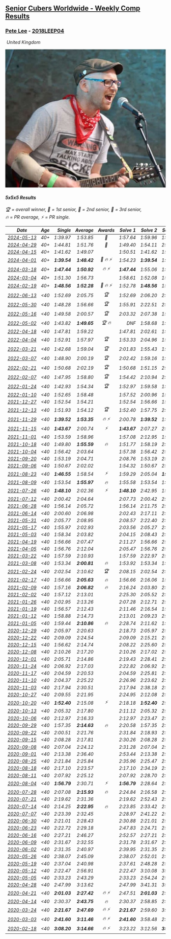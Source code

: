 <style>table {white-space: nowrap;}</style>
<link rel="stylesheet" type="text/css" href="/scw-comp/css/flags.css" />

## [Senior Cubers Worldwide - Weekly Comp Results](/scw-comp/results/)
### [Pete Lee](README.md) - [2018LEEP04](https://www.worldcubeassociation.org/persons/2018LEEP04?event=555)

<i class="flag flag-GB" />&nbsp;United Kingdom

![Pete Lee](1574700550.jpg)

#### 5x5x5 Results

<span style="white-space: nowrap;">🏆 = overall winner</span>, <span style="white-space: nowrap;">🥇 = 1st senior</span>, <span style="white-space: nowrap;">🥈 = 2nd senior</span>, <span style="white-space: nowrap;">🥉 = 3rd senior</span>, <span style="white-space: nowrap;">🔥 = PR average</span>, <span style="white-space: nowrap;">⚡ = PR single</span>.

| Date | Age | Single | Average | Awards | Solve 1 | Solve 2 | Solve 3 | Solve 4 | Solve 5 | Video |
| :--: | :--: | --: | --: | :--: | --: | --: | --: | --: | --: | :-- |
| [2024-05-13](../../results/2024-05-13/555.md) | 40+ | 1:39.97 | 1:53.85 | 🥈 | 1:57.64 | 1:59.96 | 1:58.91 | 1:39.97 | 1:44.99 | [Desktop](https://www.facebook.com/events/849366597233542/permalink/858594689644066) / [Mobile](https://m.facebook.com/events/849366597233542?view=permalink&id=858594689644066) |
| [2024-04-29](../../results/2024-04-29/555.md) | 40+ | 1:44.81 | 1:51.76 | 🥉 | 1:49.40 | 1:54.11 | 2:08.69 | 1:44.81 | 1:51.76 | [Desktop](https://www.facebook.com/events/457727373442774/permalink/466489805899864) / [Mobile](https://m.facebook.com/events/457727373442774?view=permalink&id=466489805899864) |
| [2024-04-15](../../results/2024-04-15/555.md) | 40+ | 1:41.62 | 1:49.07 |  | 1:50.51 | 1:41.62 | 1:53.09 | 1:47.05 | 1:49.64 | [Desktop](https://www.facebook.com/events/824973009507415/permalink/828606992477350) / [Mobile](https://m.facebook.com/events/824973009507415?view=permalink&id=828606992477350) |
| [2024-04-01](../../results/2024-04-01/555.md) | 40+ | **1:39.54** | **1:48.42** | 🥉 🔥 ⚡ | 1:54.23 | **1:39.54** | 1:40.22 | 1:50.81 | 2:12.62 | [Desktop](https://www.facebook.com/events/3767623586842150/permalink/3771459906458518) / [Mobile](https://m.facebook.com/events/3767623586842150?view=permalink&id=3771459906458518) |
| [2024-03-18](../../results/2024-03-18/555.md) | 40+ | **1:47.44** | **1:50.92** | 🔥 ⚡ | **1:47.44** | 1:55.06 | 1:48.18 | 1:49.52 | 2:05.50 | [Desktop](https://www.facebook.com/events/386186517521787/permalink/394152530058519) / [Mobile](https://m.facebook.com/events/386186517521787?view=permalink&id=394152530058519) |
| [2024-03-04](../../results/2024-03-04/555.md) | 40+ | 1:51.30 | 1:56.73 |  | 1:58.61 | 1:52.08 | 1:51.30 | 1:59.51 | 2:08.70 | [Desktop](https://www.facebook.com/events/3564311457163699/permalink/3572279596366885) / [Mobile](https://m.facebook.com/events/3564311457163699?view=permalink&id=3572279596366885) |
| [2024-02-19](../../results/2024-02-19/555.md) | 40+ | **1:48.56** | **1:52.28** | 🥉 🔥 ⚡ | 1:52.78 | **1:48.56** | 1:54.65 | 2:21.80 | 1:49.41 | [Desktop](https://www.facebook.com/events/937364477878870/permalink/944349183847066) / [Mobile](https://m.facebook.com/events/937364477878870?view=permalink&id=944349183847066) |
| [2022-06-13](../../results/2022-06-13/555.md) | <40 | 1:52.69 | 2:05.75 | 🏆 | 1:52.69 | 2:06.20 | 2:04.94 | 2:06.14 | 2:06.18 | [Desktop](https://www.facebook.com/events/515728940298305/permalink/522891809582018) / [Mobile](https://m.facebook.com/events/515728940298305?view=permalink&id=522891809582018) |
| [2022-05-30](../../results/2022-05-30/555.md) | <40 | 1:48.28 | 1:56.66 | 🏆 | 1:55.91 | 2:22.51 | 2:05.08 | 1:48.28 | 1:48.98 | [Desktop](https://www.facebook.com/events/1031249797503298/permalink/1039674943327450) / [Mobile](https://m.facebook.com/events/1031249797503298?view=permalink&id=1039674943327450) |
| [2022-05-16](../../results/2022-05-16/555.md) | <40 | 1:49.58 | 2:00.57 | 🏆 | 2:03.32 | 2:07.38 | 1:58.28 | 2:00.11 | 1:49.58 | [Desktop](https://www.facebook.com/events/335240368547011/permalink/342987164438998) / [Mobile](https://m.facebook.com/events/335240368547011?view=permalink&id=342987164438998) |
| [2022-05-02](../../results/2022-05-02/555.md) | <40 | 1:43.82 | **1:49.65** | 🏆 🔥 | DNF | 1:58.68 | 1:43.82 | 1:43.99 | 1:46.27 | [Desktop](https://www.facebook.com/events/766988371376362/permalink/772112744197258) / [Mobile](https://m.facebook.com/events/766988371376362?view=permalink&id=772112744197258) |
| [2022-04-18](../../results/2022-04-18/555.md) | <40 | 1:47.81 | 1:59.22 |  | 1:47.81 | 2:02.61 | 1:56.21 | 1:58.83 | 2:26.18 | [Desktop](https://www.facebook.com/events/651121915952604/permalink/655729348825194) / [Mobile](https://m.facebook.com/events/651121915952604?view=permalink&id=655729348825194) |
| [2022-04-04](../../results/2022-04-04/555.md) | <40 | 1:52.91 | 1:57.97 | 🏆 | 1:53.33 | 2:04.96 | 1:52.91 | 2:00.54 | 2:00.03 | [Desktop](https://www.facebook.com/events/405703218032158/permalink/413130447289435) / [Mobile](https://m.facebook.com/events/405703218032158?view=permalink&id=413130447289435) |
| [2022-03-21](../../results/2022-03-21/555.md) | <40 | 1:42.68 | 1:59.04 | 🏆 | 2:01.83 | 1:55.43 | 1:42.68 | 2:12.67 | 1:59.87 | [Desktop](https://www.facebook.com/events/498666361787423/permalink/507083290945730) / [Mobile](https://m.facebook.com/events/498666361787423?view=permalink&id=507083290945730) |
| [2022-03-07](../../results/2022-03-07/555.md) | <40 | 1:48.90 | 2:00.19 | 🏆 | 2:02.42 | 1:59.16 | 1:48.90 | 2:07.41 | 1:58.98 | [Desktop](https://www.facebook.com/events/535512814493645/permalink/539005537477706) / [Mobile](https://m.facebook.com/events/535512814493645?view=permalink&id=539005537477706) |
| [2022-02-21](../../results/2022-02-21/555.md) | <40 | 1:50.68 | 2:02.19 | 🏆 | 1:50.68 | 1:51.15 | 2:01.10 | 2:14.31 | 2:16.31 | [Desktop](https://www.facebook.com/events/627504321814800/permalink/631345054764060) / [Mobile](https://m.facebook.com/events/627504321814800?view=permalink&id=631345054764060) |
| [2022-02-07](../../results/2022-02-07/555.md) | <40 | 1:47.95 | 1:58.80 | 🏆 | 1:54.42 | 2:10.94 | 2:04.45 | 1:47.95 | 1:57.52 | [Desktop](https://www.facebook.com/events/348205073823528/permalink/355747146402654) / [Mobile](https://m.facebook.com/events/348205073823528?view=permalink&id=355747146402654) |
| [2022-01-24](../../results/2022-01-24/555.md) | <40 | 1:42.93 | 1:54.34 | 🏆 | 1:52.97 | 1:59.58 | 1:50.47 | 2:00.65 | 1:42.93 | [Desktop](https://www.facebook.com/events/344062540912272/permalink/348854343766425) / [Mobile](https://m.facebook.com/events/344062540912272?view=permalink&id=348854343766425) |
| [2022-01-10](../../results/2022-01-10/555.md) | <40 | 1:52.65 | 1:58.48 |  | 1:57.52 | 2:00.96 | 1:56.96 | 2:02.40 | 1:52.65 | [Desktop](https://www.facebook.com/events/895021754505723/permalink/902425927098639) / [Mobile](https://m.facebook.com/events/895021754505723?view=permalink&id=902425927098639) |
| [2021-12-27](../../results/2021-12-27/555.md) | <40 | 1:52.54 | 1:54.21 |  | 1:52.54 | 1:56.66 | 1:53.96 | 1:54.00 | 1:54.66 | [Desktop](https://www.facebook.com/events/364077578855426/permalink/372171988045985) / [Mobile](https://m.facebook.com/events/364077578855426?view=permalink&id=372171988045985) |
| [2021-12-13](../../results/2021-12-13/555.md) | <40 | 1:51.93 | 1:54.12 | 🏆 | 1:52.40 | 1:57.75 | 2:16.05 | 1:52.20 | 1:51.93 | [Desktop](https://www.facebook.com/events/924976574796430/permalink/928187097808711) / [Mobile](https://m.facebook.com/events/924976574796430?view=permalink&id=928187097808711) |
| [2021-11-29](../../results/2021-11-29/555.md) | <40 | **1:39.52** | **1:53.35** | 🔥 ⚡ | 2:00.78 | **1:39.52** | 1:51.47 | 1:51.49 | 1:57.08 | [Desktop](https://www.facebook.com/events/293852429335502/permalink/297867055600706) / [Mobile](https://m.facebook.com/events/293852429335502?view=permalink&id=297867055600706) |
| [2021-11-15](../../results/2021-11-15/555.md) | <40 | **1:43.67** | 2:00.74 | ⚡ | **1:43.67** | 2:07.27 | 2:09.75 | 1:55.52 | 1:59.43 | [Desktop](https://www.facebook.com/events/1073199523496198/permalink/1076792353136915) / [Mobile](https://m.facebook.com/events/1073199523496198?view=permalink&id=1076792353136915) |
| [2021-11-01](../../results/2021-11-01/555.md) | <40 | 1:53.59 | 1:58.96 |  | 1:57.08 | 2:12.95 | 1:53.59 | 1:59.62 | 2:00.19 | [Desktop](https://www.facebook.com/events/1122485874951081/permalink/1126753577857644) / [Mobile](https://m.facebook.com/events/1122485874951081?view=permalink&id=1126753577857644) |
| [2021-10-18](../../results/2021-10-18/555.md) | <40 | 1:49.80 | **1:55.59** | 🔥 | 1:51.77 | 1:58.19 | 2:08.85 | 1:56.82 | 1:49.80 | [Desktop](https://www.facebook.com/events/917344582209340/permalink/922172528393212) / [Mobile](https://m.facebook.com/events/917344582209340?view=permalink&id=922172528393212) |
| [2021-10-04](../../results/2021-10-04/555.md) | <40 | 1:56.42 | 2:03.64 |  | 1:57.38 | 1:56.42 | 2:04.67 | 2:08.88 | 2:17.52 | [Desktop](https://www.facebook.com/events/150603127207792/permalink/158629933071778) / [Mobile](https://m.facebook.com/events/150603127207792?view=permalink&id=158629933071778) |
| [2021-09-20](../../results/2021-09-20/555.md) | <40 | 1:53.19 | 2:04.71 |  | 2:08.76 | 1:53.19 | 2:02.18 | 2:20.58 | 2:03.20 | [Desktop](https://www.facebook.com/events/4223726381008841/permalink/4246264712088341) / [Mobile](https://m.facebook.com/events/4223726381008841?view=permalink&id=4246264712088341) |
| [2021-09-06](../../results/2021-09-06/555.md) | <40 | 1:50.67 | 2:02.02 |  | 1:54.32 | 1:50.67 | 2:03.61 | 2:08.14 | 2:12.82 | [Desktop](https://www.facebook.com/events/899313470960376/permalink/903706793854377) / [Mobile](https://m.facebook.com/events/899313470960376?view=permalink&id=903706793854377) |
| [2021-08-23](../../results/2021-08-23/555.md) | <40 | **1:46.55** | 1:58.54 | ⚡ | 1:59.29 | 2:05.04 | **1:46.55** | 1:58.75 | 1:57.58 | [Desktop](https://www.facebook.com/events/1108693076205590/permalink/1117606681980896) / [Mobile](https://m.facebook.com/events/1108693076205590?view=permalink&id=1117606681980896) |
| [2021-08-09](../../results/2021-08-09/555.md) | <40 | 1:53.54 | **1:55.97** | 🔥 | 1:55.58 | 1:53.54 | 1:54.35 | 2:01.94 | 1:57.98 | [Desktop](https://www.facebook.com/events/2863148610663733/permalink/2872151479763446) / [Mobile](https://m.facebook.com/events/2863148610663733?view=permalink&id=2872151479763446) |
| [2021-07-26](../../results/2021-07-26/555.md) | <40 | **1:48.10** | 2:02.36 | ⚡ | **1:48.10** | 2:42.95 | 1:58.02 | 2:10.80 | 1:58.26 | [Desktop](https://www.facebook.com/events/210838191047415/permalink/220235760107658) / [Mobile](https://m.facebook.com/events/210838191047415?view=permalink&id=220235760107658) |
| [2021-07-12](../../results/2021-07-12/555.md) | <40 | 2:00.42 | 2:04.64 |  | 2:07.73 | 2:00.42 | 2:03.88 | 2:13.07 | 2:02.30 | [Desktop](https://www.facebook.com/events/3019269651530977/permalink/3034395136685095) / [Mobile](https://m.facebook.com/events/3019269651530977?view=permalink&id=3034395136685095) |
| [2021-06-28](../../results/2021-06-28/555.md) | <40 | 1:56.14 | 2:05.72 |  | 1:56.14 | 2:11.75 | 2:11.72 | 1:57.95 | 2:07.48 | [Desktop](https://www.facebook.com/events/248738199926629/permalink/253936966073419) / [Mobile](https://m.facebook.com/events/248738199926629?view=permalink&id=253936966073419) |
| [2021-06-14](../../results/2021-06-14/555.md) | <40 | 2:00.60 | 2:06.98 |  | 2:02.43 | 2:17.11 | 2:01.40 | 2:17.89 | 2:00.60 | [Desktop](https://www.facebook.com/events/833966864162581/permalink/840324863526781) / [Mobile](https://m.facebook.com/events/833966864162581?view=permalink&id=840324863526781) |
| [2021-05-31](../../results/2021-05-31/555.md) | <40 | 2:05.77 | 2:08.95 |  | 2:08.57 | 2:22.40 | 2:05.77 | 2:07.63 | 2:10.66 | [Desktop](https://www.facebook.com/events/1677723082618127/permalink/1685324728524629) / [Mobile](https://m.facebook.com/events/1677723082618127?view=permalink&id=1685324728524629) |
| [2021-05-17](../../results/2021-05-17/555.md) | <40 | 1:55.97 | 2:02.93 |  | 2:03.56 | 2:05.27 | 2:13.08 | 1:55.97 | 1:59.96 | [Desktop](https://www.facebook.com/events/373354890741855/permalink/377116993698978) / [Mobile](https://m.facebook.com/events/373354890741855?view=permalink&id=377116993698978) |
| [2021-05-03](../../results/2021-05-03/555.md) | <40 | 1:58.34 | 2:03.82 |  | 2:04.15 | 2:08.43 | 2:04.39 | 1:58.34 | 2:02.93 | [Desktop](https://www.facebook.com/events/158701836186375/permalink/160957952627430) / [Mobile](https://m.facebook.com/events/158701836186375?view=permalink&id=160957952627430) |
| [2021-04-19](../../results/2021-04-19/555.md) | <40 | 1:56.66 | 2:07.47 |  | 2:11.27 | 1:56.66 | 2:05.58 | 2:05.57 | 2:14.23 | [Desktop](https://www.facebook.com/events/1009195762821458/permalink/1011448159262885) / [Mobile](https://m.facebook.com/events/1009195762821458?view=permalink&id=1011448159262885) |
| [2021-04-05](../../results/2021-04-05/555.md) | <40 | 1:56.76 | 2:12.04 |  | 2:05.47 | 1:56.76 | 2:08.04 | 2:22.62 | 2:52.49 | [Desktop](https://www.facebook.com/events/2619499895016321/permalink/2624217004544610) / [Mobile](https://m.facebook.com/events/2619499895016321?view=permalink&id=2624217004544610) |
| [2021-03-22](../../results/2021-03-22/555.md) | <40 | 1:57.59 | 2:10.93 |  | 1:57.59 | 2:22.97 | 2:22.12 | 2:02.52 | 2:08.16 | [Desktop](https://www.facebook.com/events/2537500386546221/permalink/2542674209362172) / [Mobile](https://m.facebook.com/events/2537500386546221?view=permalink&id=2542674209362172) |
| [2021-03-08](../../results/2021-03-08/555.md) | <40 | 1:53.34 | **2:00.81** | 🔥 | 1:53.92 | 1:53.34 | 1:53.35 | 2:15.15 | 2:30.44 | [Desktop](https://www.facebook.com/events/161142189072151/permalink/166294671890236) / [Mobile](https://m.facebook.com/events/161142189072151?view=permalink&id=166294671890236) |
| [2021-02-24](../../results/2021-02-24/555.md) | <40 | 2:02.54 | 2:10.62 | 🏆 | 2:08.15 | 2:02.54 | 2:16.86 | 2:15.82 | 2:07.88 | [Desktop](https://www.facebook.com/events/256148192722702/permalink/261226442214877) / [Mobile](https://m.facebook.com/events/256148192722702?view=permalink&id=261226442214877) |
| [2021-02-17](../../results/2021-02-17/555.md) | <40 | 1:56.66 | **2:05.63** | 🔥 | 1:56.66 | 2:16.06 | 1:59.09 | 2:05.21 | 2:12.58 | [Desktop](https://www.facebook.com/events/1341827372862028/permalink/1342641516113947) / [Mobile](https://m.facebook.com/events/1341827372862028?view=permalink&id=1342641516113947) |
| [2021-02-09](../../results/2021-02-09/555.md) | <40 | 1:57.16 | **2:06.82** | 🔥 | 2:16.24 | 2:03.80 | 2:00.41 | 1:57.16 | 2:32.34 | [Desktop](https://www.facebook.com/events/1072787469872680/permalink/1074367563048004) / [Mobile](https://m.facebook.com/events/1072787469872680?view=permalink&id=1074367563048004) |
| [2021-02-02](../../results/2021-02-02/555.md) | <40 | 1:57.12 | 2:13.01 |  | 2:25.30 | 2:05.52 | 2:12.67 | 2:20.83 | 1:57.12 | [Desktop](https://www.facebook.com/events/419241732746821/permalink/420429759294685) / [Mobile](https://m.facebook.com/events/419241732746821?view=permalink&id=420429759294685) |
| [2021-01-26](../../results/2021-01-26/555.md) | <40 | 2:02.95 | 2:13.26 |  | 2:07.28 | 2:12.71 | 2:02.95 | 2:19.80 | 2:26.81 | [Desktop](https://www.facebook.com/events/886756952081472/permalink/888377775252723) / [Mobile](https://m.facebook.com/events/886756952081472?view=permalink&id=888377775252723) |
| [2021-01-19](../../results/2021-01-19/555.md) | <40 | 1:56.57 | 2:12.43 |  | 2:11.46 | 2:16.54 | 1:56.57 | 2:11.16 | 2:14.67 | [Desktop](https://www.facebook.com/events/801984480354340/permalink/802922663593855) / [Mobile](https://m.facebook.com/events/801984480354340?view=permalink&id=802922663593855) |
| [2021-01-12](../../results/2021-01-12/555.md) | <40 | 1:58.88 | 2:14.73 |  | 2:13.01 | 2:09.23 | 2:21.95 | 2:29.82 | 1:58.88 | [Desktop](https://www.facebook.com/events/412251730086008/permalink/413444923300022) / [Mobile](https://m.facebook.com/events/412251730086008?view=permalink&id=413444923300022) |
| [2021-01-05](../../results/2021-01-05/555.md) | <40 | 1:59.44 | **2:10.86** | 🔥 | 2:28.74 | 2:11.62 | 1:59.44 | 2:15.44 | 2:05.53 | [Desktop](https://www.facebook.com/events/438895340619582/permalink/440529427122840) / [Mobile](https://m.facebook.com/events/438895340619582?view=permalink&id=440529427122840) |
| [2020-12-29](../../results/2020-12-29/555.md) | <40 | 2:05.97 | 2:20.63 |  | 2:18.73 | 2:05.97 | 2:22.07 | 2:21.10 | 2:34.44 | [Desktop](https://www.facebook.com/events/1086076581855919/permalink/1087485228381721) / [Mobile](https://m.facebook.com/events/1086076581855919?view=permalink&id=1087485228381721) |
| [2020-12-22](../../results/2020-12-22/555.md) | <40 | 2:09.09 | 2:24.54 |  | 2:09.09 | 2:15.21 | 2:28.68 | 2:29.73 | 2:41.81 | [Desktop](https://www.facebook.com/events/202563571576862/permalink/204569634709589) / [Mobile](https://m.facebook.com/events/202563571576862?view=permalink&id=204569634709589) |
| [2020-12-15](../../results/2020-12-15/555.md) | <40 | 1:56.62 | 2:14.74 |  | 2:08.22 | 2:25.60 | 2:15.67 | 1:56.62 | 2:20.33 | [Desktop](https://www.facebook.com/events/380879093195746/permalink/381905916426397) / [Mobile](https://m.facebook.com/events/380879093195746?view=permalink&id=381905916426397) |
| [2020-12-08](../../results/2020-12-08/555.md) | <40 | 2:10.26 | 2:17.20 |  | 2:10.26 | 2:17.02 | 2:22.48 | 2:12.10 | 2:25.43 | [Desktop](https://www.facebook.com/events/209111367450307/permalink/211013247260119) / [Mobile](https://m.facebook.com/events/209111367450307?view=permalink&id=211013247260119) |
| [2020-12-01](../../results/2020-12-01/555.md) | <40 | 2:05.71 | 2:14.86 |  | 2:19.43 | 2:28.41 | 2:08.17 | 2:05.71 | 2:16.97 | [Desktop](https://www.facebook.com/events/1067911153659963/permalink/1069960356788376) / [Mobile](https://m.facebook.com/events/1067911153659963?view=permalink&id=1069960356788376) |
| [2020-11-24](../../results/2020-11-24/555.md) | <40 | 2:06.92 | 2:17.03 |  | 2:22.82 | 2:06.92 | 2:20.00 | 2:16.05 | 2:15.03 | [Desktop](https://www.facebook.com/events/383885642947563/permalink/385841416085319) / [Mobile](https://m.facebook.com/events/383885642947563?view=permalink&id=385841416085319) |
| [2020-11-17](../../results/2020-11-17/555.md) | <40 | 2:04.59 | 2:20.53 |  | 2:04.59 | 2:25.81 | 2:28.24 | 2:17.40 | 2:18.38 | [Desktop](https://www.facebook.com/events/385577379164063/permalink/387620558959745) / [Mobile](https://m.facebook.com/events/385577379164063?view=permalink&id=387620558959745) |
| [2020-11-10](../../results/2020-11-10/555.md) | <40 | 2:04.37 | 2:25.22 |  | 2:26.96 | 2:23.62 | 2:29.85 | 2:25.07 | 2:04.37 | [Desktop](https://www.facebook.com/events/2956286364603224/permalink/2960093504222510) / [Mobile](https://m.facebook.com/events/2956286364603224?view=permalink&id=2960093504222510) |
| [2020-11-03](../../results/2020-11-03/555.md) | <40 | 2:17.94 | 2:30.51 |  | 2:17.94 | 2:38.18 | 2:30.58 | 2:32.18 | 2:28.78 | [Desktop](https://www.facebook.com/events/391709741873523/permalink/395604261484071) / [Mobile](https://m.facebook.com/events/391709741873523?view=permalink&id=395604261484071) |
| [2020-10-27](../../results/2020-10-27/555.md) | <40 | 2:09.55 | 2:21.95 |  | 2:24.95 | 2:12.08 | 2:09.55 | 2:36.17 | 2:28.83 | [Desktop](https://www.facebook.com/events/1621959871298390/permalink/1623989957762048) / [Mobile](https://m.facebook.com/events/1621959871298390?view=permalink&id=1623989957762048) |
| [2020-10-20](../../results/2020-10-20/555.md) | <40 | **1:52.40** | 2:15.08 | ⚡ | 2:18.18 | **1:52.40** | 2:37.67 | 2:18.72 | 2:08.35 | [Desktop](https://www.facebook.com/events/758279974902955/permalink/762981981099421) / [Mobile](https://m.facebook.com/events/758279974902955?view=permalink&id=762981981099421) |
| [2020-10-13](../../results/2020-10-13/555.md) | <40 | 2:05.32 | 2:17.80 |  | 2:11.12 | 2:05.32 | 2:19.43 | 2:22.84 | 2:32.69 | [Desktop](https://www.facebook.com/events/746942356162446/permalink/748067922716556) / [Mobile](https://m.facebook.com/events/746942356162446?view=permalink&id=748067922716556) |
| [2020-10-06](../../results/2020-10-06/555.md) | <40 | 2:12.97 | 2:16.33 |  | 2:12.97 | 2:23.47 | 2:16.88 | 2:14.89 | 2:17.23 | [Desktop](https://www.facebook.com/events/2766581680255939/permalink/2771334043114036) / [Mobile](https://m.facebook.com/events/2766581680255939?view=permalink&id=2771334043114036) |
| [2020-09-29](../../results/2020-09-29/555.md) | <40 | 1:57.35 | **2:14.63** | 🔥 | 2:20.58 | 1:57.35 | 2:04.54 | 2:32.81 | 2:18.78 | [Desktop](https://www.facebook.com/events/427181104911253/permalink/429359564693407) / [Mobile](https://m.facebook.com/events/427181104911253?view=permalink&id=429359564693407) |
| [2020-09-22](../../results/2020-09-22/555.md) | <40 | 2:00.51 | 2:21.76 |  | 2:31.84 | 2:18.93 | 2:14.51 | 2:00.51 | 2:36.40 | [Desktop](https://www.facebook.com/events/342541897161786/permalink/345618960187413) / [Mobile](https://m.facebook.com/events/342541897161786?view=permalink&id=345618960187413) |
| [2020-09-15](../../results/2020-09-15/555.md) | <40 | 2:08.28 | 2:17.81 |  | 2:30.26 | 2:08.28 | 2:11.29 | 2:11.89 | 2:35.90 | [Desktop](https://www.facebook.com/events/655903882008117/permalink/658189171779588) / [Mobile](https://m.facebook.com/events/655903882008117?view=permalink&id=658189171779588) |
| [2020-09-08](../../results/2020-09-08/555.md) | <40 | 2:07.04 | 2:24.12 |  | 2:31.28 | 2:07.04 | 2:35.14 | 2:18.58 | 2:22.51 | [Desktop](https://www.facebook.com/events/342884623427933/permalink/344865739896488) / [Mobile](https://m.facebook.com/events/342884623427933?view=permalink&id=344865739896488) |
| [2020-09-01](../../results/2020-09-01/555.md) | <40 | 2:13.38 | 2:36.40 |  | 2:53.44 | 2:13.38 | 2:22.90 | 2:46.05 | 2:40.24 | [Desktop](https://www.facebook.com/events/987180995036806/permalink/989478551473717) / [Mobile](https://m.facebook.com/events/987180995036806?view=permalink&id=989478551473717) |
| [2020-08-25](../../results/2020-08-25/555.md) | <40 | 2:21.84 | 2:25.84 |  | 2:35.96 | 2:25.47 | 2:29.74 | 2:21.84 | 2:22.31 | [Desktop](https://www.facebook.com/events/375269430142971/permalink/377410169928897) / [Mobile](https://m.facebook.com/events/375269430142971?view=permalink&id=377410169928897) |
| [2020-08-18](../../results/2020-08-18/555.md) | <40 | 2:17.10 | 2:23.57 |  | 2:17.10 | 2:34.19 | 2:19.82 | 2:30.23 | 2:20.65 | [Desktop](https://www.facebook.com/events/3231806576868309/permalink/3240152126033754) / [Mobile](https://m.facebook.com/events/3231806576868309?view=permalink&id=3240152126033754) |
| [2020-08-11](../../results/2020-08-11/555.md) | <40 | 2:07.92 | 2:25.12 |  | 2:07.92 | 2:28.70 | 2:26.85 | 2:19.82 | DNF | [Desktop](https://www.facebook.com/events/1112228215845470/permalink/1117008945367397) / [Mobile](https://m.facebook.com/events/1112228215845470?view=permalink&id=1117008945367397) |
| [2020-08-04](../../results/2020-08-04/555.md) | <40 | **1:56.79** | 2:30.71 | ⚡ | **1:56.79** | 2:28.64 | 2:26.74 | 3:06.41 | 2:36.74 | [Desktop](https://www.facebook.com/events/770016233779888/permalink/772326256882219) / [Mobile](https://m.facebook.com/events/770016233779888?view=permalink&id=772326256882219) |
| [2020-07-28](../../results/2020-07-28/555.md) | <40 | 2:07.08 | **2:15.93** | 🔥 | 2:24.84 | 2:16.58 | 2:08.96 | 2:07.08 | 2:22.25 | [Desktop](https://www.facebook.com/events/299658408049797/permalink/303790124303292) / [Mobile](https://m.facebook.com/events/299658408049797?view=permalink&id=303790124303292) |
| [2020-07-21](../../results/2020-07-21/555.md) | <40 | 2:19.62 | 2:31.36 |  | 2:19.62 | 2:52.43 | 2:24.92 | 2:37.61 | 2:31.56 | [Desktop](https://www.facebook.com/events/3081159145282455/permalink/3097239843674385) / [Mobile](https://m.facebook.com/events/3081159145282455?view=permalink&id=3097239843674385) |
| [2020-07-14](../../results/2020-07-14/555.md) | <40 | 2:14.25 | **2:22.95** | 🔥 | 2:23.85 | 2:33.42 | 2:14.25 | 2:29.00 | 2:16.01 | [Desktop](https://www.facebook.com/events/2729568740635198/permalink/2730614413863964) / [Mobile](https://m.facebook.com/events/2729568740635198?view=permalink&id=2730614413863964) |
| [2020-07-07](../../results/2020-07-07/555.md) | <40 | 2:23.39 | 2:32.45 |  | 2:28.97 | 2:41.22 | 2:23.39 | 2:34.32 | 2:34.06 | [Desktop](https://www.facebook.com/events/307625317040136/permalink/309120290223972) / [Mobile](https://m.facebook.com/events/307625317040136?view=permalink&id=309120290223972) |
| [2020-06-30](../../results/2020-06-30/555.md) | <40 | 2:21.01 | 2:28.43 |  | 2:30.88 | 2:21.01 | 2:29.26 | 2:25.16 | 2:31.92 | [Desktop](https://www.facebook.com/events/284746466306313/permalink/286572196123740) / [Mobile](https://m.facebook.com/events/284746466306313?view=permalink&id=286572196123740) |
| [2020-06-23](../../results/2020-06-23/555.md) | <40 | 2:22.72 | 2:29.18 |  | 2:47.83 | 2:24.71 | 2:28.08 | 2:22.72 | 2:34.75 | [Desktop](https://www.facebook.com/events/268636114456043/permalink/270156004304054) / [Mobile](https://m.facebook.com/events/268636114456043?view=permalink&id=270156004304054) |
| [2020-06-16](../../results/2020-06-16/555.md) | <40 | 2:27.21 | 2:46.27 |  | 2:52.57 | 2:27.21 | 2:59.03 | DNS | DNS | [Desktop](https://www.facebook.com/events/256188575607890/permalink/257816232111791) / [Mobile](https://m.facebook.com/events/256188575607890?view=permalink&id=257816232111791) |
| [2020-06-09](../../results/2020-06-09/555.md) | <40 | 2:31.67 | 2:32.55 |  | 2:31.78 | 2:31.67 | 2:34.20 | DNS | DNS | [Desktop](https://www.facebook.com/events/1130228284009045/permalink/1132027397162467) / [Mobile](https://m.facebook.com/events/1130228284009045?view=permalink&id=1132027397162467) |
| [2020-06-02](../../results/2020-06-02/555.md) | <40 | 2:31.35 | 2:40.97 |  | 2:39.95 | 2:31.35 | 2:51.60 | DNS | DNS | [Desktop](https://www.facebook.com/events/573401076937046/permalink/575323583411462) / [Mobile](https://m.facebook.com/events/573401076937046?view=permalink&id=575323583411462) |
| [2020-05-26](../../results/2020-05-26/555.md) | <40 | 2:38.07 | 2:45.09 |  | 2:38.07 | 2:52.01 | 2:45.19 | DNS | DNS | [Desktop](https://www.facebook.com/events/637852836799991/permalink/639204779998130) / [Mobile](https://m.facebook.com/events/637852836799991?view=permalink&id=639204779998130) |
| [2020-05-19](../../results/2020-05-19/555.md) | <40 | 2:37.04 | 2:40.98 |  | 2:37.61 | 2:48.28 | 2:37.04 | DNS | DNS | [Desktop](https://www.facebook.com/events/201300894172579/permalink/202514160717919) / [Mobile](https://m.facebook.com/events/201300894172579?view=permalink&id=202514160717919) |
| [2020-05-12](../../results/2020-05-12/555.md) | <40 | 2:22.47 | 2:56.91 |  | 2:22.47 | 3:10.08 | 3:04.67 | 3:01.71 | 2:44.36 | [Desktop](https://www.facebook.com/events/276138643524223/permalink/277686280036126) / [Mobile](https://m.facebook.com/events/276138643524223?view=permalink&id=277686280036126) |
| [2020-05-05](../../results/2020-05-05/555.md) | <40 | 2:33.23 | 2:43.29 |  | 2:33.23 | 2:54.24 | 2:42.41 | DNS | DNS | [Desktop](https://www.facebook.com/events/557526585195168/permalink/559071345040692) / [Mobile](https://m.facebook.com/events/557526585195168?view=permalink&id=559071345040692) |
| [2020-04-28](../../results/2020-04-28/555.md) | <40 | 2:47.99 | 3:13.62 |  | 2:47.99 | 3:41.31 | 3:11.57 | DNS | DNS | [Desktop](https://www.facebook.com/events/543220986391837/permalink/545140746199861) / [Mobile](https://m.facebook.com/events/543220986391837?view=permalink&id=545140746199861) |
| [2020-04-21](../../results/2020-04-21/555.md) | <40 | **2:01.03** | **2:27.42** | 🔥 ⚡ | 2:47.51 | **2:01.03** | 2:33.71 | DNS | DNS | [Desktop](https://www.facebook.com/events/538096063773916/permalink/539805363602986) / [Mobile](https://m.facebook.com/events/538096063773916?view=permalink&id=539805363602986) |
| [2020-04-14](../../results/2020-04-14/555.md) | <40 | 2:30.37 | **2:43.75** | 🔥 | 2:30.37 | 2:58.85 | 2:42.02 | DNS | DNS | [Desktop](https://www.facebook.com/events/1400953806773430/permalink/1405529259649218) / [Mobile](https://m.facebook.com/events/1400953806773430?view=permalink&id=1405529259649218) |
| [2020-03-24](../../results/2020-03-24/555.md) | <40 | **2:21.67** | **2:47.69** | 🔥 ⚡ | **2:21.67** | 2:59.60 | 3:01.81 | DNS | DNS | [Desktop](https://www.facebook.com/events/5078365835514885/permalink/5108390359179099) / [Mobile](https://m.facebook.com/events/5078365835514885?view=permalink&id=5108390359179099) |
| [2020-03-03](../../results/2020-03-03/555.md) | <40 | **2:41.60** | **3:11.46** | 🔥 ⚡ | **2:41.60** | 3:58.48 | 2:54.29 | DNS | DNS | [Desktop](https://www.facebook.com/events/2637344919882558/permalink/2641118259505224) / [Mobile](https://m.facebook.com/events/2637344919882558?view=permalink&id=2641118259505224) |
| [2020-02-18](../../results/2020-02-18/555.md) | <40 | **3:08.20** | **3:14.66** | 🔥 ⚡ | 3:23.22 | 3:12.56 | **3:08.20** | DNS | DNS | [Desktop](https://www.facebook.com/events/538921670053895/permalink/541504683128927) / [Mobile](https://m.facebook.com/events/538921670053895?view=permalink&id=541504683128927) |


<!-- Global site tag (gtag.js) - Google Analytics -->
<script async src="https://www.googletagmanager.com/gtag/js?id=UA-86348435-3"></script>
<script>window.dataLayer = window.dataLayer || []; function gtag() {dataLayer.push(arguments);} gtag('js', new Date()); gtag('config', 'UA-86348435-3');</script>
